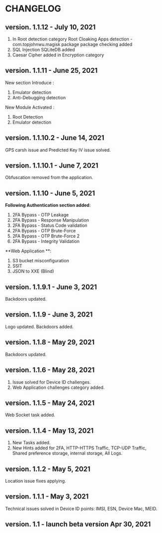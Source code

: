 # CHANGELOG

## version. 1.1.12 - July 10, 2021

1. In Root detection category Root Cloaking Apps detection - com.topjohnwu.magisk package package checking added
2. SQL Injection SQLiteDB added
3. Caesar Cipher added in Encryption category 

## version. 1.1.11 - June 25, 2021

New section Introduce :
1. Emulator detection
2. Anti-Debugging detection

New Module Activated :
1. Root Detection
2.  Emulator detection

## version. 1.1.10.2 - June 14, 2021

GPS carsh issue and Predicted Key IV issue solved.

## version. 1.1.10.1 - June 7, 2021

Obfuscation removed from the application.

## version. 1.1.10 - June 5, 2021

**Following Authentication section added**:
1. 2FA Bypass - OTP Leakage
2. 2FA Bypass - Response Manipulation
3. 2FA Bypass - Status Code validation
4. 2FA Bypass - OTP Brute-Force
5. 2FA Bypass - OTP Brute-Force 2
6. 2FA Bypass - Integrity Validation

**Web Application **:
1. S3 bucket misconfiguration
2. SSIT
3. JSON to XXE (Blind)

## version. 1.1.9.1 - June 3, 2021

Backdoors updated.

## version. 1.1.9 - June 3, 2021

Logo updated.
Backdoors added.

## version. 1.1.8 - May 29, 2021

Backdoors updated.

## version. 1.1.6 - May 28, 2021

1. Issue solved for Device ID challenges.
2. Web Application challenges category added.

## version. 1.1.5 - May 24, 2021

Web Socket task added.

## version. 1.1.4 - May 13, 2021

1. New Tasks added.
2. New Hints added for 2FA, HTTP-HTTPS Traffic, TCP-UDP Traffic, Shared preference storage, internal storage, All Logs.

## version. 1.1.2 - May 5, 2021

Location issue fixes applying.

## version. 1.1.1 - May 3, 2021

Technical issues solved in Device ID points: IMSI, ESN, Device Mac, MEID.

## version. 1.1 - launch beta version Apr 30, 2021

